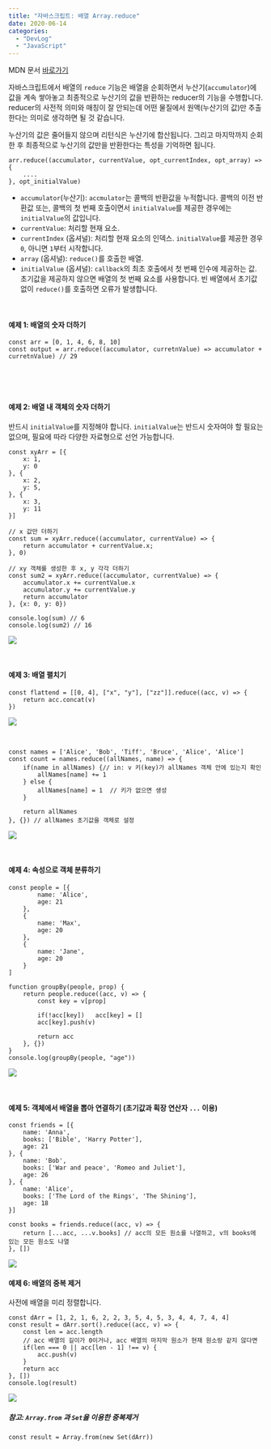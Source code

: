 ```yaml
---
title: "자바스크립트: 배열 Array.reduce"
date: 2020-06-14
categories: 
  - "DevLog"
  - "JavaScript"
---
```


MDN 문서 [바로가기](https://developer.mozilla.org/ko/docs/Web/JavaScript/Reference/Global_Objects/Array/Reduce)

자바스크립트에서 배열의 `reduce` 기능은 배열을 순회하면서 누산기(`accumulator`)에 값을 계속 쌓아놓고 최종적으로 누산기의 값을 반환하는 reducer의 기능을 수행합니다. reducer의 사전적 의미와 매칭이 잘 안되는데 어떤 물질에서 원액(누산기의 값)만 추출한다는 의미로 생각하면 될 것 같습니다.

누산기의 값은 줄어들지 않으며 리턴식은 누산기에 합산됩니다. 그리고 마지막까지 순회한 후 최종적으로 누산기의 값만을 반환한다는 특성을 기억하면 됩니다.

```
arr.reduce((accumulator, currentValue, opt_currentIndex, opt_array) => {
    ....
}, opt_initialValue)
```

- `accumulator`(누산기): `accmulator`는 콜백의 반환값을 누적합니다. 콜백의 이전 반환값 또는, 콜백의 첫 번째 호출이면서 `initialValue`를 제공한 경우에는 `initialValue`의 값입니다.
- `currentValue`: 처리할 현재 요소.
- `currentIndex` (옵셔널): 처리할 현재 요소의 인덱스. `initialValue`를 제공한 경우 `0`, 아니면 `1`부터 시작합니다.
- `array` (옵셔널): `reduce()`를 호출한 배열.
- `initialValue` (옵셔널): `callback`의 최초 호출에서 첫 번째 인수에 제공하는 값. 초기값을 제공하지 않으면 배열의 첫 번째 요소를 사용합니다. 빈 배열에서 초기값 없이 `reduce()`를 호출하면 오류가 발생합니다.

 

#### **예제 1: 배열의 숫자 더하기**

```
const arr = [0, 1, 4, 6, 8, 10]
const output = arr.reduce((accumulator, curretnValue) => accumulator + curretnValue) // 29
```

 

 

#### **예제 2: 배열 내 객체의 숫자 더하기**

반드시 `initialValue`를 지정해야 합니다. `initialValue`는 반드시 숫자여야 할 필요는 없으며, 필요에 따라 다양한 자료형으로 선언 가능합니다.

```
const xyArr = [{
    x: 1,
    y: 0
}, {
    x: 2,
    y: 5,
}, {
    x: 3,
    y: 11
}]

// x 값만 더하기
const sum = xyArr.reduce((accumulator, currentValue) => {
    return accumulator + currentValue.x;
}, 0)

// xy 객체를 생성한 후 x, y 각각 더하기
const sum2 = xyArr.reduce((accumulator, currentValue) => {
    accumulator.x += currentValue.x
    accumulator.y += currentValue.y
    return accumulator
}, {x: 0, y: 0})

console.log(sum) // 6
console.log(sum2) // 16
```

 ![](/assets/img/wp-content/uploads/2020/06/스크린샷-2020-06-14-오후-10.39.18.png)

 

#### **예제 3: 배열 펼치기**

```
const flattend = [[0, 4], ["x", "y"], ["zz"]].reduce((acc, v) => {
    return acc.concat(v)
})
```

 ![](/assets/img/wp-content/uploads/2020/06/스크린샷-2020-06-14-오후-10.42.06.png)

 

```
const names = ['Alice', 'Bob', 'Tiff', 'Bruce', 'Alice', 'Alice']
const count = names.reduce((allNames, name) => {
    if(name in allNames) {// in: v 키(key)가 allNames 객체 안에 있는지 확인
        allNames[name] += 1
    } else {
        allNames[name] = 1  // 키가 없으면 생성
    }
    
    return allNames
}, {}) // allNames 초기값을 객체로 설정
```

 ![](/assets/img/wp-content/uploads/2020/06/스크린샷-2020-06-14-오후-10.51.42.png)

 

#### **예제 4: 속성으로 객체 분류하기**

```
const people = [{
        name: 'Alice',
        age: 21
    },
    {
        name: 'Max',
        age: 20
    },
    {
        name: 'Jane',
        age: 20
    }
]

function groupBy(people, prop) {
    return people.reduce((acc, v) => {
        const key = v[prop] 
        
        if(!acc[key])   acc[key] = []
        acc[key].push(v)
        
        return acc
    }, {})
}
console.log(groupBy(people, "age"))
```

 ![](/assets/img/wp-content/uploads/2020/06/스크린샷-2020-06-14-오후-10.58.40.png)

 

#### **예제 5: 객체에서 배열을 뽑아 연결하기 (초기값과 획장 연산자 `...` 이용)**

```
const friends = [{
    name: 'Anna',
    books: ['Bible', 'Harry Potter'],
    age: 21
}, {
    name: 'Bob',
    books: ['War and peace', 'Romeo and Juliet'],
    age: 26
}, {
    name: 'Alice',
    books: ['The Lord of the Rings', 'The Shining'],
    age: 18
}]
```

```
const books = friends.reduce((acc, v) => {
    return [...acc, ...v.books] // acc의 모든 원소를 나열하고, v의 books에 있는 모든 원소도 나열
}, [])
```

 ![](/assets/img/wp-content/uploads/2020/06/스크린샷-2020-06-14-오후-11.17.19.png)

#### **예제 6: 배열의 중복 제거**

사전에 배열을 미리 정렬합니다.

```
const dArr = [1, 2, 1, 6, 2, 2, 3, 5, 4, 5, 3, 4, 4, 7, 4, 4]
const result = dArr.sort().reduce((acc, v) => {
    const len = acc.length
    // acc 배열의 길이가 0이거나, acc 배열의 마지막 원소가 현재 원소랑 같지 않다면
    if(len === 0 || acc[len - 1] !== v) {
        acc.push(v)
    }
    return acc
}, [])
console.log(result)
```

 ![](/assets/img/wp-content/uploads/2020/06/스크린샷-2020-06-14-오후-11.08.12.png)

##### 참고: `Array.from` 과 `Set`을 이용한 중복제거

```
const result = Array.from(new Set(dArr))
```
